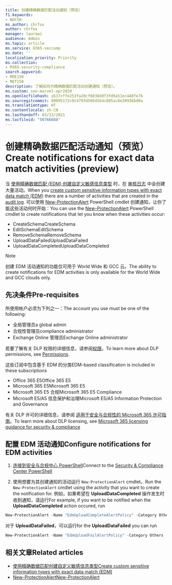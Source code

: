 ```yaml
---
title: 创建精确数据匹配活动通知（预览）
f1.keywords:
- NOCSH
ms.author: chrfox
author: chrfox
manager: laurawi
audience: Admin
ms.topic: article
ms.service: O365-seccomp
ms.date: ''
localization_priority: Priority
ms.collection:
- M365-security-compliance
search.appverid:
- MOE150
- MET150
description: 了解如何为精确数据匹配活动创建通知（预览）。
ms.custom: seo-marvel-apr2020
ms.openlocfilehash: a537cffe253fa20cf6838ddf3fd9a51ec440fe76
ms.sourcegitcommit: 89095172c9c4793d56645b4c885ac8e30936bd0a
ms.translationtype: HT
ms.contentlocale: zh-CN
ms.lasthandoff: 03/13/2021
ms.locfileid: "50766688"
---
```

# <a name="create-notifications-for-exact-data-match-activities-preview"></a><span data-ttu-id="4b1f1-103">创建精确数据匹配活动通知（预览）</span><span class="sxs-lookup"><span data-stu-id="4b1f1-103">Create notifications for exact data match activities (preview)</span></span>

<span data-ttu-id="4b1f1-104">当 [使用精确数据匹配 (EDM) 创建自定义敏感信息类型](create-custom-sensitive-information-types-with-exact-data-match-based-classification.md) 时，在 [审核日志](search-the-audit-log-in-security-and-compliance.md#requirements-to-search-the-audit-log) 中会创建大量活动。</span><span class="sxs-lookup"><span data-stu-id="4b1f1-104">When you [create custom sensitive information types with exact data match (EDM)](create-custom-sensitive-information-types-with-exact-data-match-based-classification.md) there are a number of activities that are created in the [audit log](search-the-audit-log-in-security-and-compliance.md#requirements-to-search-the-audit-log).</span></span> <span data-ttu-id="4b1f1-105">可以使用 [New-ProtectionAlert](https://docs.microsoft.com/powershell/module/exchange/new-protectionalert?view=exchange-ps) PowerShell cmdlet 创建通知，让你了能这些活动何时开始：</span><span class="sxs-lookup"><span data-stu-id="4b1f1-105">You can use the [New-ProtectionAlert](https://docs.microsoft.com/powershell/module/exchange/new-protectionalert?view=exchange-ps) PowerShell cmdlet to create notifications that let you know when these activities occur:</span></span>

- <span data-ttu-id="4b1f1-106">CreateSchema</span><span class="sxs-lookup"><span data-stu-id="4b1f1-106">CreateSchema</span></span>
- <span data-ttu-id="4b1f1-107">EditSchema</span><span class="sxs-lookup"><span data-stu-id="4b1f1-107">EditSchema</span></span>
- <span data-ttu-id="4b1f1-108">RemoveSchema</span><span class="sxs-lookup"><span data-stu-id="4b1f1-108">RemoveSchema</span></span>
- <span data-ttu-id="4b1f1-109">UploadDataFailed</span><span class="sxs-lookup"><span data-stu-id="4b1f1-109">UploadDataFailed</span></span>
- <span data-ttu-id="4b1f1-110">UploadDataCompleted</span><span class="sxs-lookup"><span data-stu-id="4b1f1-110">UploadDataCompleted</span></span>

> [!NOTE]
> <span data-ttu-id="4b1f1-111">创建 EDM 活动通知的功能仅可用于 World Wide 和 GCC 云。</span><span class="sxs-lookup"><span data-stu-id="4b1f1-111">The ability to create notifications for EDM activities is only available for the World Wide and GCC clouds only.</span></span>

## <a name="pre-requisites"></a><span data-ttu-id="4b1f1-112">先决条件</span><span class="sxs-lookup"><span data-stu-id="4b1f1-112">Pre-requisites</span></span>

<span data-ttu-id="4b1f1-113">所使用帐户必须为下列之一：</span><span class="sxs-lookup"><span data-stu-id="4b1f1-113">The account you use must be one of the following:</span></span>

- <span data-ttu-id="4b1f1-114">全局管理员</span><span class="sxs-lookup"><span data-stu-id="4b1f1-114">a global admin</span></span>
- <span data-ttu-id="4b1f1-115">合规性管理员</span><span class="sxs-lookup"><span data-stu-id="4b1f1-115">compliance administrator</span></span>
- <span data-ttu-id="4b1f1-116">Exchange Online 管理员</span><span class="sxs-lookup"><span data-stu-id="4b1f1-116">Exchange Online administrator</span></span>

<span data-ttu-id="4b1f1-117">若要了解有关 DLP 权限的详细信息，请参阅[权限](data-loss-prevention-policies.md#permissions)。</span><span class="sxs-lookup"><span data-stu-id="4b1f1-117">To learn more about DLP permissions, see [Permissions](data-loss-prevention-policies.md#permissions).</span></span>

<span data-ttu-id="4b1f1-118">这些订阅中包含基于 EDM 的分类</span><span class="sxs-lookup"><span data-stu-id="4b1f1-118">EDM-based classification is included in these subscriptions</span></span>

- <span data-ttu-id="4b1f1-119">Office 365 E5</span><span class="sxs-lookup"><span data-stu-id="4b1f1-119">Office 365 E5</span></span>
- <span data-ttu-id="4b1f1-120">Microsoft 365 E5</span><span class="sxs-lookup"><span data-stu-id="4b1f1-120">Microsoft 365 E5</span></span>
- <span data-ttu-id="4b1f1-121">Microsoft 365 E5 合规</span><span class="sxs-lookup"><span data-stu-id="4b1f1-121">Microsoft 365 E5 Compliance</span></span>
- <span data-ttu-id="4b1f1-122">Microsoft E5/A5 信息保护和治理</span><span class="sxs-lookup"><span data-stu-id="4b1f1-122">Microsoft E5/A5 Information Protection and Governance</span></span>

<span data-ttu-id="4b1f1-123">有关 DLP 许可的详细信息，请参阅 [适用于安全与合规性的 Microsoft 365 许可指南](https://docs.microsoft.com/office365/servicedescriptions/microsoft-365-service-descriptions/microsoft-365-tenantlevel-services-licensing-guidance/microsoft-365-security-compliance-licensing-guidance#information-protection)。</span><span class="sxs-lookup"><span data-stu-id="4b1f1-123">To learn more about DLP licensing, see [Microsoft 365 licensing guidance for security & compliance](https://docs.microsoft.com/office365/servicedescriptions/microsoft-365-service-descriptions/microsoft-365-tenantlevel-services-licensing-guidance/microsoft-365-security-compliance-licensing-guidance#information-protection)</span></span>

## <a name="configure-notifications-for-edm-activities"></a><span data-ttu-id="4b1f1-124">配置 EDM 活动通知</span><span class="sxs-lookup"><span data-stu-id="4b1f1-124">Configure notifications for EDM activities</span></span>

1. <span data-ttu-id="4b1f1-125">[连接到安全与合规中心 PowerShell](https://docs.microsoft.com/powershell/exchange/connect-to-scc-powershell?view=exchange-ps)</span><span class="sxs-lookup"><span data-stu-id="4b1f1-125">Connect to the [Security & Compliance Center PowerShell](https://docs.microsoft.com/powershell/exchange/connect-to-scc-powershell?view=exchange-ps)</span></span> 

2. <span data-ttu-id="4b1f1-126">使用想要为其创建通知的活动运行 `New-ProtectionAlert` cmdlet。</span><span class="sxs-lookup"><span data-stu-id="4b1f1-126">Run the `New-ProtectionAlert` cmdlet using the activity that you want to create the notification for.</span></span>  <span data-ttu-id="4b1f1-127">例如，如果希望在 **UploadDataCompleted** 操作发生时收到通知，请运行</span><span class="sxs-lookup"><span data-stu-id="4b1f1-127">For example, if you want to be notified when the **UploadDataCompleted** action occured, run</span></span>

```powershell
New-ProtectionAlert -Name "EdmUploadCompleteAlertPolicy" -Category Others -NotifyUser <***address to send  notification to***> -ThreatType Activity -Operation UploadDataCompleted -Description "Custom alert policy to track when EDM upload Completed" -AggregationType None
```

<span data-ttu-id="4b1f1-128">对于 **UploadDataFailed**，可以运行</span><span class="sxs-lookup"><span data-stu-id="4b1f1-128">for the **UploadDataFailed** you can run</span></span>

```powershell
New-ProtectionAlert -Name "EdmUploadFailAlertPolicy" -Category Others -NotifyUser <***SMTP address to send notification to***> -ThreatType Activity -Operation UploadDataFailed -Description "Custom alert policy to track when EDM upload Failed" -AggregationType None -Severity High
```

## <a name="related-articles"></a><span data-ttu-id="4b1f1-129">相关文章</span><span class="sxs-lookup"><span data-stu-id="4b1f1-129">Related articles</span></span>

- [<span data-ttu-id="4b1f1-130">使用精确数据匹配创建自定义敏感信息类型</span><span class="sxs-lookup"><span data-stu-id="4b1f1-130">Create custom sensitive information types with exact data match (EDM)</span></span>](create-custom-sensitive-information-types-with-exact-data-match-based-classification.md)
- [<span data-ttu-id="4b1f1-131">New-ProtectionAlert</span><span class="sxs-lookup"><span data-stu-id="4b1f1-131">New-ProtectionAlert</span></span>](https://docs.microsoft.com/powershell/module/exchange/new-protectionalert?view=exchange-ps) 